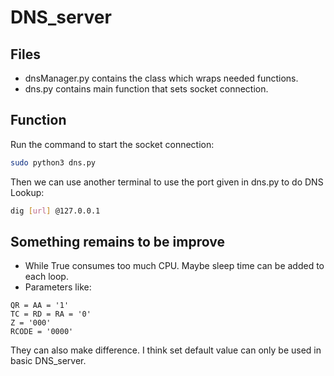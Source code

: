 # DNS_server
## Files
- dnsManager.py contains the class which wraps needed functions. 
- dns.py contains main function that sets socket connection. 
## Function
Run the command to start the socket connection:
```bash
sudo python3 dns.py
```
Then we can use another terminal to use the port given in dns.py to do DNS Lookup:
```bash
dig [url] @127.0.0.1
```
## Something remains to be improve
- While True consumes too much CPU. Maybe sleep time can be added to each loop.
- Parameters like:
```python3
QR = AA = '1'
TC = RD = RA = '0'
Z = '000'
RCODE = '0000'
```
They can also make difference. I think set default value can only be used in basic DNS_server.
